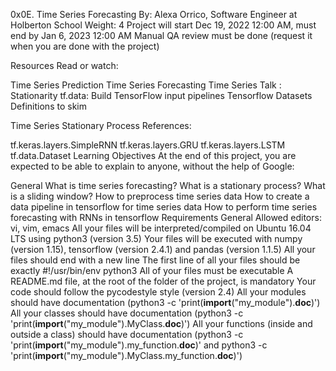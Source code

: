 0x0E. Time Series Forecasting
 By: Alexa Orrico, Software Engineer at Holberton School
 Weight: 4
 Project will start Dec 19, 2022 12:00 AM, must end by Jan 6, 2023 12:00 AM
 Manual QA review must be done (request it when you are done with the project)


Resources
Read or watch:

Time Series Prediction
Time Series Forecasting
Time Series Talk : Stationarity
tf.data: Build TensorFlow input pipelines
Tensorflow Datasets
Definitions to skim

Time Series
Stationary Process
References:

tf.keras.layers.SimpleRNN
tf.keras.layers.GRU
tf.keras.layers.LSTM
tf.data.Dataset
Learning Objectives
At the end of this project, you are expected to be able to explain to anyone, without the help of Google:

General
What is time series forecasting?
What is a stationary process?
What is a sliding window?
How to preprocess time series data
How to create a data pipeline in tensorflow for time series data
How to perform time series forecasting with RNNs in tensorflow
Requirements
General
Allowed editors: vi, vim, emacs
All your files will be interpreted/compiled on Ubuntu 16.04 LTS using python3 (version 3.5)
Your files will be executed with numpy (version 1.15), tensorflow (version 2.4.1) and pandas (version 1.1.5)
All your files should end with a new line
The first line of all your files should be exactly #!/usr/bin/env python3
All of your files must be executable
A README.md file, at the root of the folder of the project, is mandatory
Your code should follow the pycodestyle style (version 2.4)
All your modules should have documentation (python3 -c 'print(__import__("my_module").__doc__)')
All your classes should have documentation (python3 -c 'print(__import__("my_module").MyClass.__doc__)')
All your functions (inside and outside a class) should have documentation (python3 -c 'print(__import__("my_module").my_function.__doc__)' and python3 -c 'print(__import__("my_module").MyClass.my_function.__doc__)')